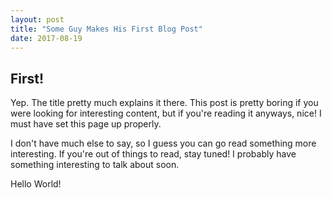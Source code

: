 ```yaml
---
layout: post
title: "Some Guy Makes His First Blog Post"
date: 2017-08-19
---
```


## First!

Yep. The title pretty much explains it there. This post is pretty boring if you were looking for interesting content, but if you're reading it anyways, nice! I must have set this page up properly.

I don't have much else to say, so I guess you can go read something more interesting. If you're out of things to read, stay tuned! I probably have something interesting to talk about soon.

Hello World!